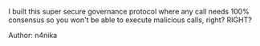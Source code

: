 I built this super secure governance protocol where any call needs 100% consensus so you won't be able to execute malicious calls, right? RIGHT?

Author: n4nika
